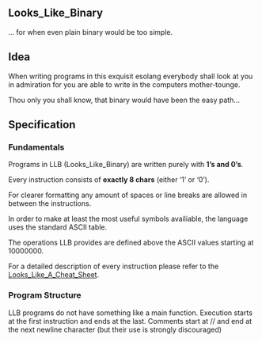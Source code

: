 ## Looks_Like_Binary
… for when even plain binary would be too simple.

## Idea
When writing programs in this exquisit esolang everybody shall look at you in admiration for you are able to write in the computers mother-tounge.

Thou only you shall know, that binary would have been the easy path…

## Specification
### Fundamentals
Programs in LLB (Looks_Like_Binary) are written purely with **1’s and 0’s**.

Every instruction consists of **exactly 8 chars** (either ‘1’ or ‘0’).

For clearer formatting any amount of spaces or line breaks are allowed in between the instructions.

In order to make at least the most useful symbols availiable, the language uses the standard ASCII table.

The operations LLB provides are defined above the ASCII values starting at 10000000.

For a detailed description of every instruction please refer to the [Looks_Like_A_Cheat_Sheet](./Looks_Like_A_Cheat_Sheet.md).

### Program Structure
LLB programs do not have something like a main function. Execution starts at the first instruction and ends at the last.
Comments start at // and end at the next newline character (but their use is strongly discouraged)
